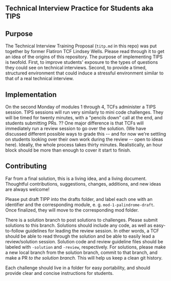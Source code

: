 ## Technical Interview Practice for Students aka TIPS

## Purpose

The Technical Interview Training Proposal (`titp.md` in this repo) was put together by former Flatiron TCF Lindsey Wells. Please read through it to get an idea of the origins of this repository. The purpose of implementing TIPS is twofold. First, to improve students' exposure to the types of questions they could see on technical interviews. Second, to provide a timed, structured environment that could induce a stressful environment similar to that of a real technical interview.

## Implementation

On the second Monday of modules 1 through 4, TCFs administer a TIPS session. TIPS sessions will run very similarly to mini code challenges. They will be timed for twenty minutes, with a "pencils down" call at the end, and students submitting PRs. ?? One major difference is that TCFs will immediately run a review session to go over the solution. (We have discussed different possible ways to grade this -- and for now we're settling on students looking over their own work during the review -- open to ideas here). Ideally, the whole process takes thirty minutes. Realistically, an hour block should be more than enough to cover it start to finish.

## Contributing

Far from a final solution, this is a living idea, and a living document. Thoughtful contributions, suggestions, changes, additions, and new ideas are always welcome!

Please put draft TIPP into the drafts folder, and label each one with an identifier and the corresponding module, e. g. `mod-1-palindrome-draft`. Once finalized, they will move to the corresponding mod folder.

There is a solution branch to post solutions to challenges. Please submit solutions to this branch. Solutions should include any code, as well as easy-to-follow guidelines for leading the review session. In other words, a TCF should be able to read through the solution and be able to easily lead a review/solution session. Solution code and review guideline files should be labeled with `-solution` and `-review`, respectively.
For solutions, please make a new local branch from the solution branch, commit to that branch, and make a PR _to the solution branch._ This will help us keep a clean git history.

Each challenge should live in a folder for easy portability, and should provide clear and concise instructions for students.
